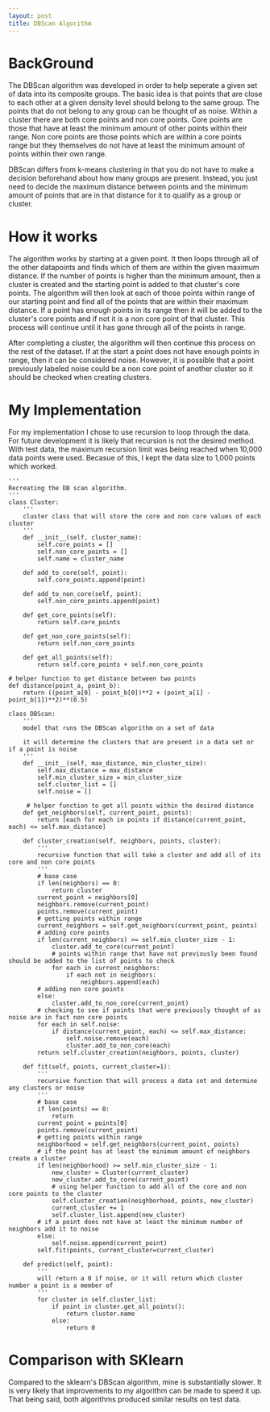 ```yaml
---
layout: post
title: DBScan Algorithm
---
```


# BackGround

The DBScan algorithm was developed in order to help seperate a given set of data into its composite groups. The basic idea is that points that are close to each other at a given density level should belong to the same group. The points that do not belong to any group can be thought of as noise. Within a cluster there are both core points and non core points. Core points are those that have at least the minimum amount of other points within their range. Non core points are those points which are within a core points range but they themselves do not have at least the minimum amount of points within their own range.

DBScan differs from k-means clustering in that you do not have to make a decision beforehand about how many groups are present. Instead, you just need to decide the maximum distance between points and the minimum amount of points that are in that distance for it to qualify as a group or cluster.

# How it works

The algorithm works by starting at a given point. It then loops through all of the other datapoints and finds which of them are within the given maximum distance. If the number of points is higher than the minimum amount, then a cluster is created and the starting point is added to that cluster's core points. The algorithm will then look at each of those points within range of our starting point and find all of the points that are within their maximum distance. If a point has enough points in its range then it will be added to the cluster's core points and if not it is a non core point of that cluster. This process will continue until it has gone through all of the points in range. 

After completing a cluster, the algorithm will then continue this process on the rest of the dataset. If at the start a point does not have enough points in range, then it can be considered noise. However, it is possible that a point previously labeled noise could be a non core point of another cluster so it should be checked when creating clusters.

# My Implementation

For my implementation I chose to use recursion to loop through the data. For future development it is likely that recursion is not the desired method. With test data, the maximum recursion limit was being reached when 10,000 data points were used. Becasue of this, I kept the data size to 1,000 points which worked.

```
'''
Recreating the DB scan algorithm.
'''
class Cluster:
    '''
    cluster class that will store the core and non core values of each cluster
    '''
    def __init__(self, cluster_name):
        self.core_points = []
        self.non_core_points = []
        self.name = cluster_name
        
    def add_to_core(self, point):
        self.core_points.append(point)

    def add_to_non_core(self, point):
        self.non_core_points.append(point)

    def get_core_points(self):
        return self.core_points

    def get_non_core_points(self):
        return self.non_core_points

    def get_all_points(self):
        return self.core_points + self.non_core_points

# helper function to get distance between two points
def distance(point_a, point_b):
    return ((point_a[0] - point_b[0])**2 + (point_a[1] - point_b[1])**2)**(0.5)

class DBScan:
    '''
    model that runs the DBScan algorithm on a set of data

    it will determine the clusters that are present in a data set or if a point is noise
    '''
    def __init__(self, max_distance, min_cluster_size):
        self.max_distance = max_distance
        self.min_cluster_size = min_cluster_size
        self.cluster_list = []
        self.noise = []

     # helper function to get all points within the desired distance
    def get_neighbors(self, current_point, points):
        return [each for each in points if distance(current_point, each) <= self.max_distance]

    def cluster_creation(self, neighbors, points, cluster):
        '''
        recursive function that will take a cluster and add all of its core and non core points
        '''
        # base case
        if len(neighbors) == 0:
            return cluster
        current_point = neighbors[0]
        neighbors.remove(current_point)
        points.remove(current_point)
        # getting points within range
        current_neighbors = self.get_neighbors(current_point, points)
        # adding core points
        if len(current_neighbors) >= self.min_cluster_size - 1:
            cluster.add_to_core(current_point)
            # points within range that have not previously been found should be added to the list of points to check
            for each in current_neighbors:
                if each not in neighbors:
                    neighbors.append(each)
        # adding non core points
        else:
            cluster.add_to_non_core(current_point)
        # checking to see if points that were previously thought of as noise are in fact non core points
        for each in self.noise:
            if distance(current_point, each) <= self.max_distance:
                self.noise.remove(each)
                cluster.add_to_non_core(each)
        return self.cluster_creation(neighbors, points, cluster)

    def fit(self, points, current_cluster=1):
        '''
        recursive function that will process a data set and determine any clusters or noise
        '''
        # base case
        if len(points) == 0:
            return
        current_point = points[0]
        points.remove(current_point)
        # getting points within range
        neighborhood = self.get_neighbors(current_point, points)
        # if the point has at least the minimum amount of neighbors create a cluster
        if len(neighborhood) >= self.min_cluster_size - 1:
            new_cluster = Cluster(current_cluster)
            new_cluster.add_to_core(current_point)
            # using helper function to add all of the core and non core points to the cluster
            self.cluster_creation(neighborhood, points, new_cluster)
            current_cluster += 1
            self.cluster_list.append(new_cluster)
        # if a point does not have at least the minimum number of neighbors add it to noise
        else:
            self.noise.append(current_point)        
        self.fit(points, current_cluster=current_cluster)

    def predict(self, point):
        '''
        will return a 0 if noise, or it will return which cluster number a point is a member of        
        '''
        for cluster in self.cluster_list:
            if point in cluster.get_all_points():
                return cluster.name
            else:
                return 0
```

# Comparison with SKlearn

Compared to the sklearn's DBScan algorithm, mine is substantially slower. It is very likely that improvements to my algorithm can be made to speed it up. That being said, both algorithms produced similar results on test data.
